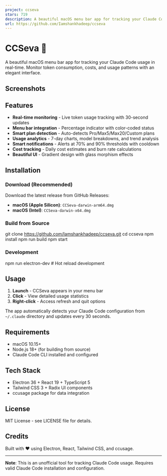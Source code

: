 ```yaml
---
project: ccseva
stars: 719
description: A beautiful macOS menu bar app for tracking your Claude Code usage in real-time.
url: https://github.com/Iamshankhadeep/ccseva
---
```


CCSeva 🤖
=========

A beautiful macOS menu bar app for tracking your Claude Code usage in real-time. Monitor token consumption, costs, and usage patterns with an elegant interface.

Screenshots
-----------

Features
--------

-   **Real-time monitoring** - Live token usage tracking with 30-second updates
-   **Menu bar integration** - Percentage indicator with color-coded status
-   **Smart plan detection** - Auto-detects Pro/Max5/Max20/Custom plans
-   **Usage analytics** - 7-day charts, model breakdowns, and trend analysis
-   **Smart notifications** - Alerts at 70% and 90% thresholds with cooldown
-   **Cost tracking** - Daily cost estimates and burn rate calculations
-   **Beautiful UI** - Gradient design with glass morphism effects

Installation
------------

### Download (Recommended)

Download the latest release from GitHub Releases:

-   **macOS (Apple Silicon)**: `CCSeva-darwin-arm64.dmg`
-   **macOS (Intel)**: `CCSeva-darwin-x64.dmg`

### Build from Source

git clone https://github.com/Iamshankhadeep/ccseva.git
cd ccseva
npm install
npm run build
npm start

### Development

npm run electron-dev  # Hot reload development

Usage
-----

1.  **Launch** - CCSeva appears in your menu bar
2.  **Click** - View detailed usage statistics
3.  **Right-click** - Access refresh and quit options

The app automatically detects your Claude Code configuration from `~/.claude` directory and updates every 30 seconds.

Requirements
------------

-   macOS 10.15+
-   Node.js 18+ (for building from source)
-   Claude Code CLI installed and configured

Tech Stack
----------

-   Electron 36 + React 19 + TypeScript 5
-   Tailwind CSS 3 + Radix UI components
-   ccusage package for data integration

License
-------

MIT License - see LICENSE file for details.

Credits
-------

Built with ❤️ using Electron, React, Tailwind CSS, and ccusage.

* * *

**Note**: This is an unofficial tool for tracking Claude Code usage. Requires valid Claude Code installation and configuration.
